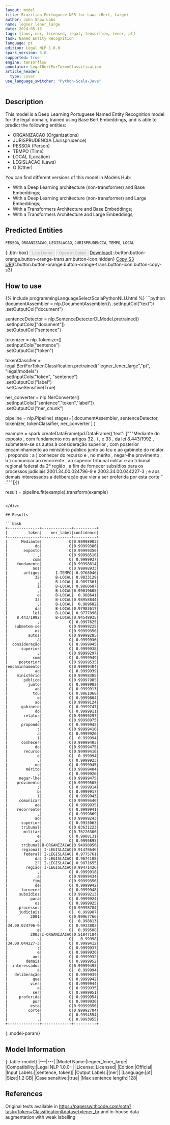 ```yaml
---
layout: model
title: Brazilian Portuguese NER for Laws (Bert, Large)
author: John Snow Labs
name: legner_lener_large
date: 2024-05-15
tags: [laws, ner, licensed, legal, tensorflow, lener, pt]
task: Named Entity Recognition
language: pt
edition: Legal NLP 1.0.0
spark_version: 3.0
supported: true
engine: tensorflow
annotator: LegalBertForTokenClassification
article_header:
  type: cover
use_language_switcher: "Python-Scala-Java"
---
```


## Description

This model is a Deep Learning Portuguese Named Entity Recognition model for the legal domain, trained using Base Bert Embeddings, and is able to predict the following entities:

- ORGANIZACAO (Organizations)
- JURISPRUDENCIA (Jurisprudence)
- PESSOA (Person)
- TEMPO (Time)
- LOCAL (Location)
- LEGISLACAO (Laws)
- O (Other)

You can find different versions of this model in Models Hub:
- With a Deep Learning architecture (non-transformer) and Base Embeddings;
- With a Deep Learning architecture (non-transformer) and Large Embeddings;
- With a Transformers Architecture and Base Embeddings;
- With a Transformers Architecture and Large Embeddings;

## Predicted Entities

`PESSOA`, `ORGANIZACAO`, `LEGISLACAO`, `JURISPRUDENCIA`, `TEMPO`, `LOCAL`

{:.btn-box}
<button class="button button-orange" disabled>Live Demo</button>
<button class="button button-orange" disabled>Open in Colab</button>
[Download](https://s3.amazonaws.com/auxdata.johnsnowlabs.com/legal/models/legner_lener_large_pt_1.0.0_3.0_1715772900343.zip){:.button.button-orange.button-orange-trans.arr.button-icon.hidden}
[Copy S3 URI](s3://auxdata.johnsnowlabs.com/legal/models/legner_lener_large_pt_1.0.0_3.0_1715772900343.zip){:.button.button-orange.button-orange-trans.button-icon.button-copy-s3}

## How to use



<div class="tabs-box" markdown="1">
{% include programmingLanguageSelectScalaPythonNLU.html %}
```python
documentAssembler = nlp.DocumentAssembler()\
  .setInputCol("text")\
  .setOutputCol("document")

sentenceDetector = nlp.SentenceDetectorDLModel.pretrained()\
  .setInputCols(["document"])\
  .setOutputCol("sentence")

tokenizer = nlp.Tokenizer()\
  .setInputCols("sentence")\
  .setOutputCol("token")

tokenClassifier = legal.BertForTokenClassification.pretrained("legner_lener_large","pt", "legal/models")\
  .setInputCols("token", "sentence")\
  .setOutputCol("label")\
  .setCaseSensitive(True)

ner_converter = nlp.NerConverter()\
  .setInputCols(["sentence","token","label"])\
  .setOutputCol("ner_chunk")


pipeline =  nlp.Pipeline(
    stages=[
  documentAssembler,
  sentenceDetector,
  tokenizer,
  tokenClassifier,
  ner_converter
    ]
)

example = spark.createDataFrame(pd.DataFrame({'text': ["""Mediante do exposto , com fundamento nos artigos 32 , i , e 33 , da lei 8.443/1992 , submetem-se os autos à consideração superior , com posterior encaminhamento ao ministério público junto ao tcu e ao gabinete do relator , propondo : a ) conhecer do recurso e , no mérito , negar-lhe provimento ; b ) comunicar ao recorrente , ao superior tribunal militar e ao tribunal regional federal da 2ª região , a fim de fornecer subsídios para os processos judiciais 2001.34.00.024796-9 e 2003.34.00.044227-3 ; e aos demais interessados a deliberação que vier a ser proferida por esta corte ” ."""]}))

result = pipeline.fit(example).transform(example)
```

</div>

## Results

```bash
+--------------+-------------+----------+
|         token|    ner_label|confidence|
+--------------+-------------+----------+
|      Mediante|            O|0.99998903|
|            do|            O|0.99999386|
|       exposto|            O|0.99999356|
|             ,|            O|0.99998516|
|           com|            O| 0.9999937|
|    fundamento|            O|0.99998814|
|           nos|            O|0.99998933|
|       artigos|      I-TEMPO| 0.9768946|
|            32|      B-LOCAL| 0.9833129|
|             ,|      B-LOCAL| 0.9897361|
|             i|      B-LOCAL| 0.9860687|
|             ,|      B-LOCAL|0.99019605|
|             e|      B-LOCAL|  0.988641|
|            33|      B-LOCAL|0.98958844|
|             ,|      B-LOCAL|  0.989682|
|            da|      B-LOCAL|0.97983617|
|           lei|      B-LOCAL| 0.9777896|
|    8.443/1992|      B-LOCAL|0.94548935|
|             ,|            O| 0.9997625|
|   submetem-se|            O|0.99999225|
|            os|            O|0.99999356|
|         autos|            O|0.99999285|
|             à|            O| 0.9999936|
|  consideração|            O| 0.9999945|
|      superior|            O| 0.9999938|
|             ,|            O|0.99999297|
|           com|            O| 0.9999949|
|     posterior|            O|0.99999535|
|encaminhamento|            O|0.99999404|
|            ao|            O| 0.9999939|
|    ministério|            O|0.99998385|
|       público|            O|0.99997985|
|         junto|            O| 0.9999902|
|            ao|            O| 0.9999913|
|           tcu|            O| 0.9961068|
|             e|            O| 0.9999804|
|            ao|            O|0.99999124|
|      gabinete|            O| 0.9999747|
|            do|            O| 0.9999911|
|       relator|            O|0.99999297|
|             ,|            O|0.99998975|
|      propondo|            O| 0.9999942|
|             :|            O|0.99999416|
|             a|            O| 0.9999926|
|             )|            O|  0.999994|
|      conhecer|            O|0.99999493|
|            do|            O|0.99999475|
|       recurso|            O|0.99999416|
|             e|            O|  0.999994|
|             ,|            O| 0.9999923|
|            no|            O| 0.9999945|
|        mérito|            O|0.99999404|
|             ,|            O| 0.9999926|
|     negar-lhe|            O|0.99999475|
|    provimento|            O|0.99999505|
|             ;|            O| 0.9999914|
|             b|            O| 0.9999917|
|             )|            O| 0.9999943|
|     comunicar|            O|0.99999446|
|            ao|            O| 0.9999935|
|    recorrente|            O| 0.9999941|
|             ,|            O| 0.9999869|
|            ao|            O|0.99999243|
|      superior|            O| 0.9933063|
|      tribunal|            O|0.83631223|
|       militar|            O|0.76226306|
|             e|            O| 0.9988131|
|            ao|            O| 0.9999895|
|      tribunal|B-ORGANIZACAO|0.94998056|
|      regional| I-LEGISLACAO|0.91478646|
|       federal| I-LEGISLACAO| 0.9775761|
|            da| I-LEGISLACAO| 0.9674108|
|            2ª| I-LEGISLACAO| 0.9871655|
|        região| I-LEGISLACAO|0.99471426|
|             ,|            O| 0.9999918|
|             a|            O|0.99999434|
|           fim|            O|0.99999356|
|            de|            O| 0.9999942|
|      fornecer|            O| 0.9999948|
|     subsídios|            O|0.99999213|
|          para|            O| 0.9999924|
|            os|            O| 0.9999925|
|     processos|            O|0.99998784|
|     judiciais|            O|  0.999987|
|          2001|            O|0.99967766|
|             .|            O|  0.998813|
|34.00.024796-9|            O| 0.9933802|
|             e|            O|  0.999508|
|          2003|I-ORGANIZACAO|0.51847184|
|             .|            O|   0.99998|
|34.00.044227-3|            O| 0.9999412|
|             ;|            O| 0.9999937|
|             e|            O| 0.9999936|
|           aos|            O| 0.9999932|
|        demais|            O| 0.9999952|
|  interessados|            O|0.99999493|
|             a|            O|  0.999994|
|   deliberação|            O| 0.9999939|
|           que|            O| 0.9999942|
|          vier|            O| 0.9999944|
|             a|            O| 0.9999935|
|           ser|            O| 0.9999951|
|     proferida|            O| 0.9999954|
|           por|            O| 0.9999936|
|          esta|            O|0.99999356|
|         corte|            O|0.99992704|
|             ”|            O| 0.9994554|
|             .|            O| 0.9993955|
+--------------+-------------+----------+
```

{:.model-param}
## Model Information

{:.table-model}
|---|---|
|Model Name:|legner_lener_large|
|Compatibility:|Legal NLP 1.0.0+|
|License:|Licensed|
|Edition:|Official|
|Input Labels:|[sentence, token]|
|Output Labels:|[ner]|
|Language:|pt|
|Size:|1.2 GB|
|Case sensitive:|true|
|Max sentence length:|128|

## References

Original texts available in https://paperswithcode.com/sota?task=Token+Classification&dataset=lener_br and in-house data augmentation with weak labelling
